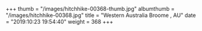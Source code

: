 +++
thumb = "/images/hitchhike-00368-thumb.jpg"
albumthumb = "/images/hitchhike-00368.jpg"
title = "Western Australia Broome , AU"
date = "2019:10:23 19:54:40"
weight = 368
+++
